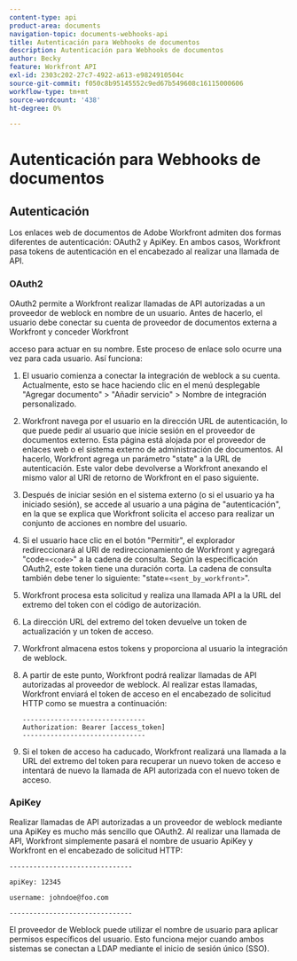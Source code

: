 ```yaml
---
content-type: api
product-area: documents
navigation-topic: documents-webhooks-api
title: Autenticación para Webhooks de documentos
description: Autenticación para Webhooks de documentos
author: Becky
feature: Workfront API
exl-id: 2303c202-27c7-4922-a613-e9824910504c
source-git-commit: f050c8b95145552c9ed67b549608c16115000606
workflow-type: tm+mt
source-wordcount: '438'
ht-degree: 0%

---
```


# Autenticación para Webhooks de documentos

## Autenticación

Los enlaces web de documentos de Adobe Workfront admiten dos formas diferentes de autenticación: OAuth2 y ApiKey. En ambos casos, Workfront pasa tokens de autenticación en el encabezado al realizar una llamada de API.

### OAuth2

OAuth2 permite a Workfront realizar llamadas de API autorizadas a un proveedor de weblock en nombre de un usuario. Antes de hacerlo, el usuario debe conectar su cuenta de proveedor de documentos externa a Workfront y conceder Workfront

acceso para actuar en su nombre. Este proceso de enlace solo ocurre una vez para cada usuario. Así funciona:

1. El usuario comienza a conectar la integración de weblock a su cuenta. Actualmente, esto se hace haciendo clic en el menú desplegable &quot;Agregar documento&quot; > &quot;Añadir servicio&quot; > Nombre de integración personalizado.
1. Workfront navega por el usuario en la dirección URL de autenticación, lo que puede pedir al usuario que inicie sesión en el proveedor de documentos externo. Esta página está alojada por el proveedor de enlaces web o el sistema externo de administración de documentos. Al hacerlo, Workfront agrega un parámetro &quot;state&quot; a la URL de autenticación. Este valor debe devolverse a Workfront anexando el mismo valor al URI de retorno de Workfront en el paso siguiente.
1. Después de iniciar sesión en el sistema externo (o si el usuario ya ha iniciado sesión), se accede al usuario a una página de &quot;autenticación&quot;, en la que se explica que Workfront solicita el acceso para realizar un conjunto de acciones en nombre del usuario.
1. Si el usuario hace clic en el botón &quot;Permitir&quot;, el explorador redireccionará al URI de redireccionamiento de Workfront y agregará &quot;code=`<code>`&quot; a la cadena de consulta. Según la especificación OAuth2, este token tiene una duración corta. La cadena de consulta también debe tener lo siguiente: &quot;state=`<sent_by_workfront>`&quot;.
1. Workfront procesa esta solicitud y realiza una llamada API a la URL del extremo del token con el código de autorización.
1. La dirección URL del extremo del token devuelve un token de actualización y un token de acceso.
1. Workfront almacena estos tokens y proporciona al usuario la integración de weblock.
1. A partir de este punto, Workfront podrá realizar llamadas de API autorizadas al proveedor de weblock. Al realizar estas llamadas, Workfront enviará el token de acceso en el encabezado de solicitud HTTP como se muestra a continuación:

   ```
   -------------------------------  
   Authorization: Bearer [access_token] ­­­­­­­­­­­­­­­­­­­­­­­­­­  
   -------------------------------
   ```

1. Si el token de acceso ha caducado, Workfront realizará una llamada a la URL del extremo del token para recuperar un nuevo token de acceso e intentará de nuevo la llamada de API autorizada con el nuevo token de acceso.

### ApiKey

Realizar llamadas de API autorizadas a un proveedor de weblock mediante una ApiKey es mucho más sencillo que OAuth2. Al realizar una llamada de API, Workfront simplemente pasará el nombre de usuario ApiKey y Workfront en el encabezado de solicitud HTTP: 

```
-------------------------------

apiKey: 12345

username: johndoe@foo.com

-------------------------------
```

El proveedor de Weblock puede utilizar el nombre de usuario para aplicar permisos específicos del usuario. Esto funciona mejor cuando ambos sistemas se conectan a LDAP mediante el inicio de sesión único (SSO).

<!--
<div data-mc-conditions="QuicksilverOrClassic.Draft mode">
<h3>Adding Request Headers (optional)</h3>
<p>In addition to using either OAuth2 tokens or an ApiKey for authentication, Workfront can send a predefined set of headers to the webhook provider for every API call. A Workfront admin can setup set this up when&nbsp;registering or editing a Webook Integration, as described in the section above. See Registering a Webhook Integration.</p>
<p>For example, this can be used for Basic Authentication. To do this, the Workfront administrator would add the following Request Header information in the Custom Integration dialog:</p>
<p>&nbsp; &nbsp; &nbsp;Authorization Basic QWxhZGRpbjpvcGVuIHNlc2FtZQ==</p>
<p>where QWxhZGRpbjpvcGVuIHNlc2FtZQ== is a base-64 encoded string of “username:password”. See Basic Authentication . Provided that this added, Workfront will pass this in the HTTP request header, in addition to other request headers:&nbsp;</p>
<p>-------------------------------</p>
<p>apiKey: 12345</p>
<p>username: johndoe@foo.com</p>
<p>Authorization: Basic QWxhZGRpbjpvcGVuIHNlc2FtZQ== ­­­­­­­­­­­­­­­­­­­­­­­­­­</p>
<p>-------------------------------</p>
</div>
-->
